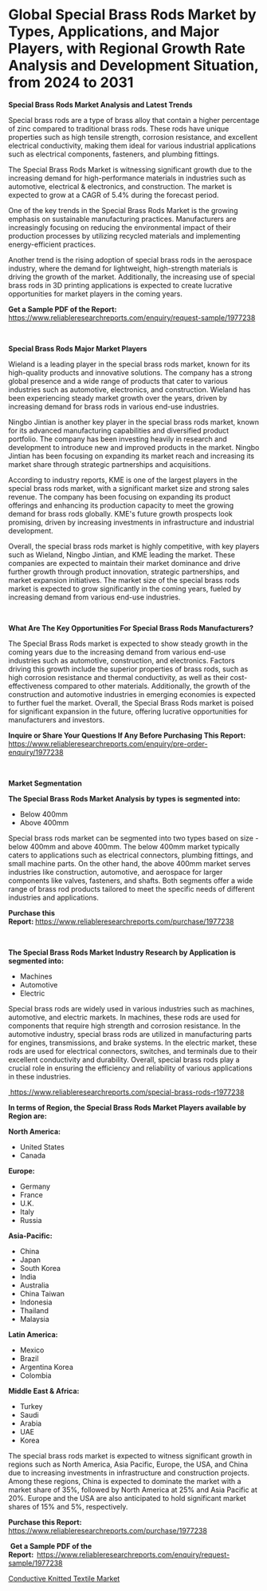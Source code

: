 <p><h1>Global Special Brass Rods Market by Types, Applications, and Major Players, with Regional Growth Rate Analysis and Development Situation, from 2024 to 2031</h1></p><p><strong>Special Brass Rods Market Analysis and Latest Trends</strong></p>
<p><p>Special brass rods are a type of brass alloy that contain a higher percentage of zinc compared to traditional brass rods. These rods have unique properties such as high tensile strength, corrosion resistance, and excellent electrical conductivity, making them ideal for various industrial applications such as electrical components, fasteners, and plumbing fittings.</p><p>The Special Brass Rods Market is witnessing significant growth due to the increasing demand for high-performance materials in industries such as automotive, electrical & electronics, and construction. The market is expected to grow at a CAGR of 5.4% during the forecast period.</p><p>One of the key trends in the Special Brass Rods Market is the growing emphasis on sustainable manufacturing practices. Manufacturers are increasingly focusing on reducing the environmental impact of their production processes by utilizing recycled materials and implementing energy-efficient practices.</p><p>Another trend is the rising adoption of special brass rods in the aerospace industry, where the demand for lightweight, high-strength materials is driving the growth of the market. Additionally, the increasing use of special brass rods in 3D printing applications is expected to create lucrative opportunities for market players in the coming years.</p></p>
<p><strong>Get a Sample PDF of the Report:&nbsp;</strong> <a href="https://www.reliableresearchreports.com/enquiry/request-sample/1977238">https://www.reliableresearchreports.com/enquiry/request-sample/1977238</a></p>
<p>&nbsp;</p>
<p><strong>Special Brass Rods Major Market Players</strong></p>
<p><p>Wieland is a leading player in the special brass rods market, known for its high-quality products and innovative solutions. The company has a strong global presence and a wide range of products that cater to various industries such as automotive, electronics, and construction. Wieland has been experiencing steady market growth over the years, driven by increasing demand for brass rods in various end-use industries.</p><p>Ningbo Jintian is another key player in the special brass rods market, known for its advanced manufacturing capabilities and diversified product portfolio. The company has been investing heavily in research and development to introduce new and improved products in the market. Ningbo Jintian has been focusing on expanding its market reach and increasing its market share through strategic partnerships and acquisitions.</p><p>According to industry reports, KME is one of the largest players in the special brass rods market, with a significant market size and strong sales revenue. The company has been focusing on expanding its product offerings and enhancing its production capacity to meet the growing demand for brass rods globally. KME's future growth prospects look promising, driven by increasing investments in infrastructure and industrial development.</p><p>Overall, the special brass rods market is highly competitive, with key players such as Wieland, Ningbo Jintian, and KME leading the market. These companies are expected to maintain their market dominance and drive further growth through product innovation, strategic partnerships, and market expansion initiatives. The market size of the special brass rods market is expected to grow significantly in the coming years, fueled by increasing demand from various end-use industries.</p></p>
<p>&nbsp;</p>
<p><strong>What Are The Key Opportunities For Special Brass Rods Manufacturers?</strong></p>
<p><p>The Special Brass Rods market is expected to show steady growth in the coming years due to the increasing demand from various end-use industries such as automotive, construction, and electronics. Factors driving this growth include the superior properties of brass rods, such as high corrosion resistance and thermal conductivity, as well as their cost-effectiveness compared to other materials. Additionally, the growth of the construction and automotive industries in emerging economies is expected to further fuel the market. Overall, the Special Brass Rods market is poised for significant expansion in the future, offering lucrative opportunities for manufacturers and investors.</p></p>
<p><strong>Inquire or Share Your Questions If Any Before Purchasing This Report:</strong> <a href="https://www.reliableresearchreports.com/enquiry/pre-order-enquiry/1977238">https://www.reliableresearchreports.com/enquiry/pre-order-enquiry/1977238</a></p>
<p>&nbsp;</p>
<p><strong>Market Segmentation</strong></p>
<p><strong>The Special Brass Rods Market Analysis by types is segmented into:</strong></p>
<p><ul><li>Below 400mm</li><li>Above 400mm</li></ul></p>
<p><p>Special brass rods market can be segmented into two types based on size - below 400mm and above 400mm. The below 400mm market typically caters to applications such as electrical connectors, plumbing fittings, and small machine parts. On the other hand, the above 400mm market serves industries like construction, automotive, and aerospace for larger components like valves, fasteners, and shafts. Both segments offer a wide range of brass rod products tailored to meet the specific needs of different industries and applications.</p></p>
<p><strong>Purchase this Report:&nbsp;</strong><a href="https://www.reliableresearchreports.com/purchase/1977238">https://www.reliableresearchreports.com/purchase/1977238</a></p>
<p>&nbsp;</p>
<p><strong>The Special Brass Rods Market Industry Research by Application is segmented into:</strong></p>
<p><ul><li>Machines</li><li>Automotive</li><li>Electric</li></ul></p>
<p><p>Special brass rods are widely used in various industries such as machines, automotive, and electric markets. In machines, these rods are used for components that require high strength and corrosion resistance. In the automotive industry, special brass rods are utilized in manufacturing parts for engines, transmissions, and brake systems. In the electric market, these rods are used for electrical connectors, switches, and terminals due to their excellent conductivity and durability. Overall, special brass rods play a crucial role in ensuring the efficiency and reliability of various applications in these industries.</p></p>
<p><a href="https://www.reliableresearchreports.com/special-brass-rods-r1977238">&nbsp;https://www.reliableresearchreports.com/special-brass-rods-r1977238</a></p>
<p><strong>In terms of Region, the Special Brass Rods Market Players available by Region are:</strong></p>
<p>
    <p> <strong> North America: </strong>
        <ul>
            <li>United States</li>
            <li>Canada</li>
        </ul>
        </p> 
    <p> <strong> Europe: </strong>
        <ul>
            <li>Germany</li>
            <li>France</li>
            <li>U.K.</li>
            <li>Italy</li>
            <li>Russia</li>
        </ul>
        </p> 
    <p> <strong> Asia-Pacific: </strong>
        <ul>
            <li>China</li>
            <li>Japan</li>
            <li>South Korea</li>
            <li>India</li>
            <li>Australia</li>
            <li>China Taiwan</li>
            <li>Indonesia</li>
            <li>Thailand</li>
            <li>Malaysia</li>
        </ul>
        </p> 
    <p> <strong> Latin America: </strong>
        <ul>
            <li>Mexico</li>
            <li>Brazil</li>
            <li>Argentina Korea</li>
            <li>Colombia</li>
        </ul>
        </p> 
    <p> <strong> Middle East & Africa: </strong>
        <ul>
            <li>Turkey</li>
            <li>Saudi</li>
            <li>Arabia</li>
            <li>UAE</li>
            <li>Korea</li>
        </ul>
    </p>
    </p>
<p><p>The special brass rods market is expected to witness significant growth in regions such as North America, Asia Pacific, Europe, the USA, and China due to increasing investments in infrastructure and construction projects. Among these regions, China is expected to dominate the market with a market share of 35%, followed by North America at 25% and Asia Pacific at 20%. Europe and the USA are also anticipated to hold significant market shares of 15% and 5%, respectively.</p></p>
<p><strong>Purchase this Report: </strong><a href="https://www.reliableresearchreports.com/purchase/1977238">https://www.reliableresearchreports.com/purchase/1977238</a></p>
<p>&nbsp;<strong>Get a Sample PDF of the Report:&nbsp;&nbsp;</strong><a href="https://www.reliableresearchreports.com/enquiry/request-sample/1977238">https://www.reliableresearchreports.com/enquiry/request-sample/1977238</a></p>
<p><strong></strong></p>
<p><p><a href="https://github.com/markusgodoy/Market-Research-Report-List-3/blob/main/conductive-knitted-textile-market.md">Conductive Knitted Textile Market</a></p></p>